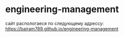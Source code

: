 # engineering-management

сайт распологаеся по следующему адрессу:
https://bairam789.github.io/engineering-management
